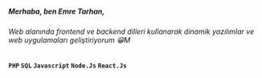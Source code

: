 ##### Merhaba, ben Emre Tarhan,
###### Web alanında frontend ve backend dilleri kullanarak dinamik yazılımlar ve web uygulamaları geliştiriyorum 😁M

#### ``PHP`` ``SQL`` ``Javascript`` ``Node.Js`` ``React.Js``
